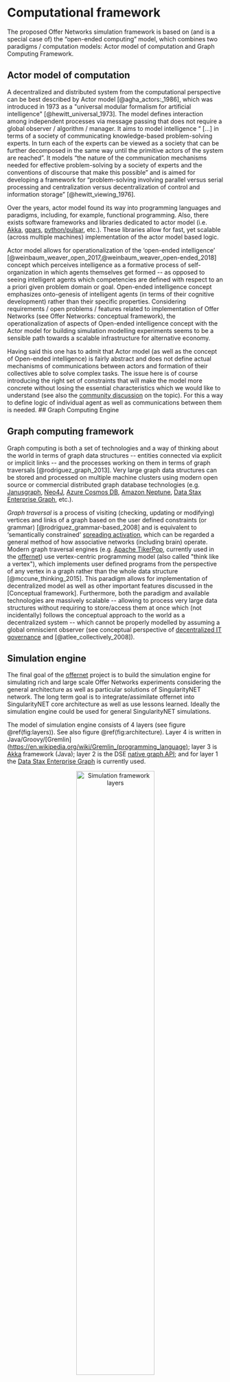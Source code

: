 # Computational framework

The proposed Offer Networks simulation framework is based on (and is a special case of) the “open-ended computing” model, which combines two paradigms / computation models: Actor model of computation and Graph Computing Framework. 

## Actor model of computation

A decentralized and distributed system from the computational perspective can be best described by Actor model [@agha_actors:_1986], which was introduced in 1973 as a "universal modular formalism for artificial intelligence" [@hewitt_universal_1973]. The model defines interaction among independent processes via message passing that does not require a global observer / algorithm / manager. It aims to model intelligence “ [...] in terms of a society of communicating knowledge-based problem-solving experts. In turn each of the experts can be viewed as a society that can be further decomposed in the same way until the primitive actors of the system are reached”. It models “the nature of the communication mechanisms needed for effective problem-solving by a society of experts and the conventions of discourse that make this possible” and is aimed for developing a framework for “problem-solving involving parallel versus serial processing and centralization versus decentralization of control and information storage” [@hewitt_viewing_1976]. 

Over the years, actor model found its way into programming languages and paradigms, including, for example, functional programming. Also, there exists software frameworks and libraries dedicated to actor model (i.e. [Akka](https://akka.io/), [gpars](http://www.gpars.org/webapp/home.html), [python/pulsar](https://docs.pulsarweb.org/en/latest/), etc.). These libraries allow for fast, yet scalable (across multiple machines) implementation of the actor model based logic.

Actor model allows for operationalization of the ‘open-ended intelligence’ [@weinbaum_weaver_open_2017,@weinbaum_weaver_open-ended_2018] concept which perceives intelligence as a formative process of self-organization in which agents themselves get formed  -- as opposed to seeing intelligent agents which competencies are defined with respect to an a priori given problem domain or goal. Open-ended intelligence concept emphasizes onto-genesis of intelligent agents (in terms of their cognitive development) rather than their specific properties. Considering requirements / open problems / features related to implementation of Offer Networks (see Offer Networks: conceptual framework), the operationalization of aspects of Open-ended intelligence concept with the Actor model for building simulation modelling experiments seems to be a sensible path towards a scalable infrastructure for alternative economy.

Having said this one has to admit that Actor model (as well as the concept of Open-ended intelligence) is fairly abstract and does not define actual mechanisms of communications between actors and formation of their collectives able to solve complex tasks. The issue here is of course introducing the right set of constraints that will make the model more concrete without losing the essential characteristics which we would like to understand (see also the [community discussion](https://community.singularitynet.io/t/open-ended-intelligence/259) on the topic). For this a way to define logic of individual agent as well as communications between them is needed. ## Graph Computing Engine

## Graph computing framework

Graph computing is both a set of technologies and a way of thinking about the world in terms of graph data structures -- entities connected via explicit or implicit links -- and the processes working on them in terms of graph traversals [@rodriguez_graph_2013]. Very large graph data structures can be stored and processed on multiple machine clusters using modern open source or commercial distributed graph database technologies (e.g. [Janusgraph](http://janusgraph.org/), [Neo4J](https://neo4j.com/), [Azure Cosmos DB](https://docs.microsoft.com/en-us/azure/cosmos-db/introduction), [Amazon Neptune](https://aws.amazon.com/neptune/), [Data Stax Enterprise Graph](https://www.datastax.com/products/datastax-enterprise-graph), etc.). 

*Graph traversal* is a process of visiting (checking, updating or modifying) vertices and links of a graph based on the user defined constraints (or grammar) [@rodriguez_grammar-based_2008]  and is equivalent to ‘semantically constrained' [spreading activation](https://en.wikipedia.org/wiki/Spreading_activation), which can be regarded a general method of how associative networks (including brain) operate. Modern graph traversal engines (e.g. [Apache TikerPop](http://tinkerpop.apache.org/), currently used in the [offernet](https://github.com/singnet/offernet)) use vertex-centric programming model (also called "think like a vertex"), which implements user defined programs from the perspective of any vertex in a graph rather than the whole data structure [@mccune_thinking_2015]. This paradigm allows for implementation of decentralized model as well as other important features discussed in the [Conceptual framework]. Furthermore, both the paradigm and available technologies are massively scalable -- allowing to process very large data structures without requiring to store/access them at once which (not incidentally) follows the conceptual approach to the world as a decentralized system -- which cannot be properly modelled by assuming a global omniscient observer (see conceptual perspective of [decentralized IT governance](http://freedomandconstraint.github.io/distributed-it-governance/2.html) and [@atlee_collectively_2008]).

## Simulation engine

The final goal of the [offernet](https://github.com/singnet/offernet) project is to build the simulation engine for simulating rich and large scale Offer Networks experiments considering the general architecture as well as particular solutions of SingularityNET network. The long term goal is to integrate/assimilate offernet into SingularityNET core architecture as well as use lessons learned. Ideally the simulation engine could be used for general SingularityNET simulations.

The model of simulation engine consists of 4 layers (see figure \@ref(fig:layers)). See also figure \@ref(fig:architecture). Layer 4 is written in Java/Groovy/[Gremlin](https://en.wikipedia.org/wiki/Gremlin_(programming_language); layer 3 is [Akka](https://akka.io/) framework (Java); layer 2 is the DSE [native graph API](https://docs.datastax.com/en/developer/java-driver-dse/1.4/manual/graph/); and for layer 1 the [Data Stax Enterprise Graph](https://docs.datastax.com/en/dse/6.0/dse-dev/datastax_enterprise/graph/graphTOC.html) is currently used.

<div class="figure" style="text-align: center">
<img src="pictures/simulation_architecture_java.png" alt="Simulation framework layers" width="60%" />
<p class="caption">(\#fig:layers)Simulation framework layers</p>
</div>
[Data Stax Enterprise Graph](https://docs.datastax.com/en/dse/6.0/dse-dev/datastax_enterprise/graph/graphTOC.html) is a transactional database that can support thousands of concurrent connections and storing and querying graphs containing billions of vertices and edges, apart from being able to be distributed on multiple machines through [Apache Cassandra](http://cassandra.apache.org/) (which is the backend of DSE graph) clusters. The network of items, rules of exchange and partially agents (see [Conceptual framework] and figure \@ref{fig:architecture} are implemented as vertices and links in the graph. ON-AI agents access the graph and run distributed traversals using an Offer Network domain specific language  written on Apache Tinkerpop’s Gremlin language’s (for now DSE java driver is chosen but could be other variant). ON-AI agents themselves will be implemented as sequential programs running on separate threads concurrently via [Akka actors](https://doc.akka.io/docs/akka/2.5/actors.html). In terms of scalability, [Akka](https://akka.io/) supports millions of actors and messages.

Availability of concurrent connections is important for implementing actor model where actors will access the Offer Network graph asynchronously in order to simulate the dynamics of a realistic economic network composed of many heterogeneous actors in SingularityNET. Massive scalability of graph databases will allow for large scale experiments with simpler ON-AI agent logic (or not so simple, depending on the availability of computational resources). 

Furthermore, the model architecture would allow to run experiments with matching algorithms of [@goertzel_offer_2017] on the same data structure and therefore potentially compare centralized search algorithms with decentralized search.

The simulation engine / architecture briefly described above allows to run decentralized or centralized algorithms on the same data structure of the Offer Network whether statically constructed or dynamically changing -- thus providing rich experimentation space for testing and comparing  different ideas and algorithms.

The best way to explain the model is in terms of data structures, objects and processes. See a semi-formal representation below.

### Data structures and objects

* The structure is a list of vertexes and edges:

$$ON = \left\{ {V, E, \lambda, \mu} \right\}$$

where edges are directed (i.e. $E \subset (V × V )$), edges are labelled (i.e. $\lambda : E \rightarrow \Sigma$), and properties are a map from elements and keys to values (i.e. $\mu : (V \cup E) × R \rightarrow S)$ {@rodriguez_graph_2010}.

* Vertexes can be of type 'agent', 'work' or 'item':

$$\begin{equation}
\begin{aligned}
\forall V ( & type(V,\text{agent})\\
            & \lor type(V,\text{work})\\
            & \lor type(V,\text{item}))
\end{aligned}
\end{equation}$$

* Vertexes can be connected with edges, which define predicate relations between them:
$$\begin{equation}
\begin{aligned}
\exists V1 \exists V2 \exists E & (connected(V1,E,V2) \\ & \Leftrightarrow \exists pred (pred(V1,V2) \land type(E,\text{pred})))
\end{aligned}
\end{equation}$$

* Edges can be of type 'owns', 'offers', 'demands' and 'similar' (which correspond to the possible predicate relations between vertexes):

$$\begin{equation}
\begin{aligned}
\forall E ( & type(E,\text{owns}) \\
            & \lor type(E,\text{similar}) \\
            & \lor type (E,\text{offers}) \\
            & \lor type (E,\text{demands}) )
\end{aligned}
\end{equation}$$

* Agents 'own' works:

$$\begin{equation}
\begin{aligned}
owns(V1,V2) :\Leftrightarrow & \forall V1 \forall V2 \forall E (type(V1,\text{agent}) \land type(V2,\text{work}) \\ & \land connected(V1,E,V2) \land type(E,\text{owns}) )
\end{aligned}
\end{equation}$$

* A work 'demands' and/or 'offers' data :

$$\begin{equation}
\begin{aligned}
\textit{demands}(V1,V2) :\Leftrightarrow & \forall V1 \forall V2 \forall E (type(V1,\text{work}) \land type(V2,\text{data}) \\ & \land connected(V1,E,V2) \land type(E,\text{demands}))
\end{aligned}
\end{equation}$$

$$\begin{equation}
\begin{aligned}
\textit{offers}(V1,V2) :\Leftrightarrow & \forall V1 \forall V2 \forall E (type(V1,\text{work}) \land type(V2,\text{data}) \\ & \land connected(V1,E,V2) \land type(E,\text{offers}))
\end{aligned}
\end{equation}$$

$$\begin{equation}
\begin{aligned}
\forall V1 (type(V1,\text{work}) \, \exists V2 (demands(V1,V2) \lor \textit{offers}(V1,V2)))
\end{aligned}
\end{equation}$$

* Items can be connected with similarity relation:

$$\begin{equation}
\begin{aligned}
similar(V1,V2) :\Leftrightarrow & \forall V1 \forall V2 \forall E (type(V1,\text{data}) \land type(V2,\text{data}) \\ & \land connected(V1,E,V2) \land type(E,\text{similar}))
\end{aligned}
\end{equation}$$

$$\begin{equation}
\begin{aligned}
\forall E (type(E,\text{similar}) \Rightarrow \exists! value(E,\text{s})); s: \rm I\!R [0,1]
\end{aligned}
\end{equation}$$

### Processes (Gremlin DSL pseudo-code)

Processes are graph traversals (written in [Gremlin DSL](https://www.datastax.com/dev/blog/developing-a-domain-specific-language-in-gremlin)) that run on separate threads of each agent. While the processes are concurrent and asynchronous, they nevertheless interact between each other by using the same data structure (OfferNet graph) in a [stigmergic](https://en.wikipedia.org/wiki/Stigmergy) manner. Some of the processes are (full list will be available in the API documentation):

* *findSimilar*


```text
def findSimilar() {
  allOffersAndDemands.each {dataItem -> 
      dataItem.getProcess()
            .getAgent()
            .getNeighbours()
            .getProcesses()
            .getOffersAndDemands()
            .calculateSimilarity(dataItem)
  }
};
```

* *findCycles*


```text
def findCycles() {
  allAgents.each { agent -> 
      agent.getProcesses()
          .getOffersAndDemands()
          .getHighestSimilarityLink()
          .filter{link -> link.similarity > threshold}
          .remember(traversals)
  }
  if (traversals.contain(cycle) == true) {
    return cycle
  }
};
```

### Expected dynamics (graphical depiction)

* Offer Network (toy) graph before running processes on it (i.e. similarities among items not calculated):

<img src="pictures/toy_graph_before_processes.png" width="60%" style="display: block; margin: auto;" />

* After running processes and finding cycles:

<img src="pictures/toy_graph_after_processes.png" width="60%" style="display: block; margin: auto;" />

* Similarity relation (based on Hamming distance):

<img src="pictures/similarity_relation.png" width="60%" style="display: block; margin: auto;" />

## Notes

* A graph database back-end is currently needed to enable the usage of graph traversal language for defining peer-to-peer communication rules among agents. In principle, however, it may be possible to implement Apache Tinkerpop OLTP graph computer directly on the chosen Actor framework (see [Provider Documentation](http://tinkerpop.apache.org/docs/3.3.1/dev/provider/)) or even on any code. In any case, implementing OLTP graph computer directly involves a considerable effort and therefore should be well backed by the results of initial experiments.

